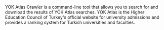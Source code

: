 
YOK Atlas Crawler is a command-line tool that allows you to search for and download the results of YÖK Atlas searches. YÖK Atlas is the Higher Education Council of Turkey's official website for university admissions and provides a ranking system for Turkish universities and faculties.

